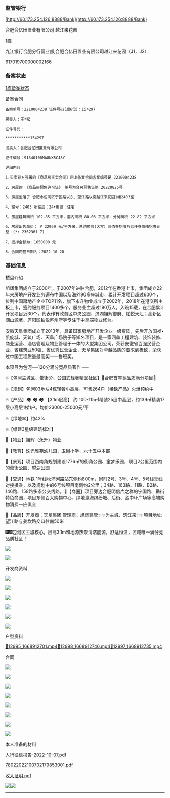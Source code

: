 


### 监管银行

[http://60.173.254.126:8888/Bank](http://60.173.254.126:8888/Bank)

合肥合亿田置业有限公司 越江来花园

[1幢](http://60.173.254.126:8888/details/fuKZtRvAe5xR4pc6IkBD6-qSJmHSPLanFTdTM-AwVXYoeA2xjxL-y7qTVQZEqJi4Y5zxtfdTfdT22pKK3FtOcwbQu2N93JxOCE5qK_ma2V4hpQFcU7-TGhmHbXRMOWvGBNkIotB6319PqKv3I08A_ErF6bf9YyL-ttHCaMDz1sU=)

九江银行合肥分行营业部,合肥合亿田置业有限公司越江来花园（J1，J2）

617019700000002166


  

### 备案状态

[1栋备案状态](http://60.173.254.126:8888/details/XbzHT5VqX9GcIFQowfknyL0GTviPM6uFqZjrCPlm2YJ5LjywHPRAZ3f6LlEwKIVoeIe1cJmKsKed_2Ac9hh9xmLJcFj6VJjM2j8p1olC2bfcZ303wPjGfQgJSqwh4mB6CYL2srZ0W5Dbw9v1zRZitqMaBNnPaetbD32WxhfrsxE=)

  

备案合同

```text
备案单号：2210004238 证件号码(后6位）：154297

买受人：王*松

证件号码：

***********154297

出卖人：合肥合亿田置业有限公司

证件编号：91340100MA8NX5CJ8Y

详细内容

1.买卖双方签署的《商品房买卖合同》网上备案合同各案编号是 2210004238

2、房屋的 《商品房预售许可证》 编号为合房预售证第 20220825号

3、房屋坐落于 合肥市包河区宁国路以东、望江路以南越江来花园1幢2403室

4、室号：2403 所在层：24•用途：住宅

5、房屋建筑面积 102.85 平方米，套内面积 80.03 平方米，分摊面积 22.82 平方米

6、房屋出售单价： ¥ 22969 元/平方米，总购房价(大写）贰佰叁拾陆万贰仟叁佰陆拾壹元整：(*: 2362361 7)

7、抵押金额为：1650000 元

8、合同网签日期为：2022-10-20
```

  

### 基础信息

楼盘介绍

旭辉集团成立于2000年，于2007年进驻合肥，2012年在香港上市，集团成立22年来房地产开发业务遍布中国以及海外90多座城市，累计开发项目超过600个，位列中国房地产企业TOP11名，旗下永升物业成立于2002年，2018年在港交所主板上市，签约服务项目1400多个，服务业主超过180万人。入皖15载，在合肥累计开发项目近30个，代表作有政务区中央公园、滨湖旭辉御府、铂悦天汇；高新区湖山源著、庐阳区铂悦庐州府等专注于中高端物业修为。  

安徽天阜集团成立于2013年，具备国家房地产开发企业一级资质，先后开放国祯•凯旋城、天筑广场、天阜广场院子等知名项目，是一家涵盖工程建筑、装饰装修、商业运营、酒店管理及物业管理于一体的大型集团公司。荣获安徽省百强民营企业、省建筑业50强、省优秀民营企业，天阜集团对卓越品质的要求到极致，荣获过中国工程质量最高奖——鲁班奖。

本项目为包河══120分满分竞品质著作 ══

🔥【包河主城区、罍街旁、公园式轻奢精品社区】🏡合肥首座竞品质满分项目🏡

🔥【规划】包河03地块4栋轻奢小高层，可售264户（稀缺产品）火爆预约中

🔥【产品】🏘 🏘 🏘 【3.1m层高】 约 100-115㎡精装25层中高层，约139㎡精装17层小高层1梯1户。均价23000-25000元/平

🔥【绿地率】约42%

🔥【绿建3星级建筑标准】

🌇【物业】旭辉（永升）物业

🏫【教育】珠光雅苑幼儿园，卫岗小学，六十五中本部

🌵【景观】项目西南角规划建设1776㎡的街角公园、童梦乐园，项目2公里范围内的罍街公园、望湖公园

🚄【交通】地铁 1号线秋浦河路站东侧约800m，同时2号、3号、4号、5号线无线对接换乘，以及规划中的6号线项目南侧约2公里；34路、163路、11路、B2路、146路、158路多条公交线路。🏪【商圈】项目旁边合肥明信片之称的宁国路、罍街特色商圈，项目东侧百大购物中心、绿地瀛海缤纷城、后街、金中环广场等高端购物消费一应俱全

🏢【品牌】开发商：天阜集团 管理商：旭辉建管✨✨为主城，筑江来✨✨项目地址:望江路与姜坎路交口往南50米

🎆🎆包河区主城核心，层高3.1m和地源热泵清洁能源，舒适恒温，区域唯一满分竞品质社区！

![](https://cdn.nlark.com/yuque/0/2022/png/22813151/1665136243946-e7c726a5-cd8a-41ec-86a4-6215545b610d.png)

![](https://cdn.nlark.com/yuque/0/2022/png/22813151/1665136234926-2a4c54c4-0c52-41a0-b8b0-d66326483119.png)

  

  

  

开发商资料

![](https://cdn.nlark.com/yuque/0/2022/png/22813151/1665135916519-4221c447-54e8-4841-9768-1aa44e3ec753.png)

![](https://cdn.nlark.com/yuque/0/2022/png/22813151/1665135925600-796dc7ae-fece-4a31-a41d-62f6a282d7c5.png)

  

![](https://cdn.nlark.com/yuque/0/2022/png/22813151/1665135939962-32266c56-0f37-49f1-afaf-c374958580d9.png)

![](https://cdn.nlark.com/yuque/0/2022/png/22813151/1665135944265-a1624f10-c69c-4520-8786-d7ed6a5023b5.png)

![](https://cdn.nlark.com/yuque/0/2022/png/22813151/1665135948915-f81c6151-a6f4-4b13-9fc3-57e8828ff44e.png)

![](https://cdn.nlark.com/yuque/0/2022/png/22813151/1665452534354-0c238c1a-aecb-4c88-b5c0-a9e2d9d93ccb.png)

  

户型资料

[📎12995_1668912701.mp4](https://www.yuque.com/attachments/yuque/0/2022/mp4/22813151/1668915025964-4960c09a-e00d-4ad3-b5af-996204e3f7e1.mp4)[📎12998_1668912746.mp4](https://www.yuque.com/attachments/yuque/0/2022/mp4/22813151/1668915025779-c199b504-5250-4481-bd61-83a94bcb4e26.mp4)[📎12997_1668912735.mp4](https://www.yuque.com/attachments/yuque/0/2022/mp4/22813151/1668915025686-0e84bc6e-92f6-4ac2-830a-2ed8c0d9fab3.mp4)

  

合同

![](https://cdn.nlark.com/yuque/0/2022/jpeg/22813151/1666060647704-b0660fb4-00cc-4b68-a10c-af3009d91f4a.jpeg)

![](https://cdn.nlark.com/yuque/0/2022/jpeg/22813151/1666060652482-42fd89a5-1ef2-40c4-b228-4d3f0dcbe6c3.jpeg)

![](https://cdn.nlark.com/yuque/0/2022/jpeg/22813151/1666060659506-1e413604-68c1-42d5-910d-f4704f36cd63.jpeg)

![](https://cdn.nlark.com/yuque/0/2022/jpeg/22813151/1666060664192-a363b58e-c68f-4ff4-9667-1987ee883711.jpeg)

![](https://cdn.nlark.com/yuque/0/2022/jpeg/22813151/1666060668318-0e6e6547-3ff0-4cde-92cb-d24bc53bc5be.jpeg)

![](https://cdn.nlark.com/yuque/0/2022/jpeg/22813151/1666060672684-c243361a-8bad-4bd3-86f4-fc76342ef538.jpeg)

![](https://cdn.nlark.com/yuque/0/2022/jpeg/22813151/1666060676402-edbe347b-4c79-41a3-826b-0e88bbae06f2.jpeg)

![](https://cdn.nlark.com/yuque/0/2022/jpeg/22813151/1666060680021-86801fac-7f84-4f37-8bae-b233b004d818.jpeg)

  

本人准备的材料

[人行征信报告-2022-10-07.pdf](https://www.yuque.com/attachments/yuque/0/2022/pdf/22813151/1665136198872-5a2aa45b-8355-4b5c-baab-1a0460052cdc.pdf)

[78022022100702179853001.pdf](https://www.yuque.com/attachments/yuque/0/2022/pdf/22813151/1665136198921-44997e5a-b48a-43ed-8948-a4d63953e2f6.pdf)

[收入证明.pdf](https://www.yuque.com/attachments/yuque/0/2022/pdf/22813151/1665277962488-23cd41c1-5e59-4e9c-9fac-a3d52344d43f.pdf)

![](https://cdn.nlark.com/yuque/0/2022/jpeg/22813151/1667033843415-2c9b2e08-b8ea-47fe-b84c-d7627832e6d1.jpeg)![](https://cdn.nlark.com/yuque/0/2022/jpeg/22813151/1667033843393-1bf92dbc-316f-4263-8fd5-d34f66068c70.jpeg)

  

---